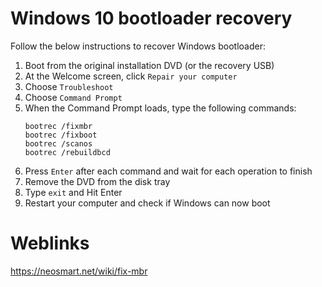 # Windows 10 bootloader recovery

Follow the below instructions to recover Windows bootloader:
1. Boot from the original installation DVD (or the recovery USB)
2. At the Welcome screen, click `Repair your computer`
3. Choose `Troubleshoot`
4. Choose `Command Prompt`
5. When the Command Prompt loads, type the following commands:
	```
	bootrec /fixmbr
	bootrec /fixboot
	bootrec /scanos
	bootrec /rebuildbcd
	```
6. Press `Enter` after each command and wait for each operation to finish
7. Remove the DVD from the disk tray
8. Type `exit` and Hit Enter
9. Restart your computer and check if Windows can now boot

# Weblinks
https://neosmart.net/wiki/fix-mbr

